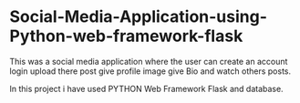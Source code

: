 # Social-Media-Application-using-Python-web-framework-flask

This was a social media application where the user can create an account login upload there post give profile image give Bio and watch others posts.

In this project i have used PYTHON Web Framework Flask and database.
